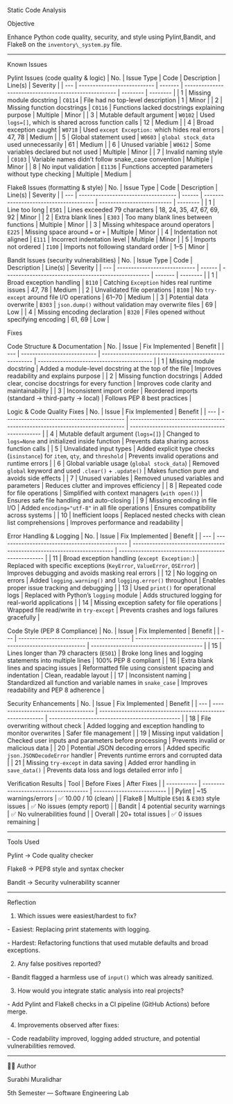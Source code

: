  Static Code Analysis 



Objective

Enhance Python code quality, security, and style using Pylint,Bandit, and Flake8 on the `inventory\_system.py` file.



---



Known Issues

Pylint Issues (code quality & logic)
| No. | Issue Type                  | Code    | Description                                           | Line(s)  | Severity |
| --- | --------------------------- | ------- | ----------------------------------------------------- | -------- | -------- |
| 1   | Missing module docstring    | `C0114` | File had no top-level description                     | 1        | Minor    |
| 2   | Missing function docstrings | `C0116` | Functions lacked docstrings explaining purpose        | Multiple | Minor    |
| 3   | Mutable default argument    | `W0102` | Used `logs=[]`, which is shared across function calls | 12       | Medium   |
| 4   | Broad exception caught      | `W0718` | Used `except Exception:` which hides real errors      | 47, 78   | Medium   |
| 5   | Global statement used       | `W0603` | `global stock_data` used unnecessarily                | 61       | Medium   |
| 6   | Unused variable             | `W0612` | Some variables declared but not used                  | Multiple | Minor    |
| 7   | Invalid naming style        | `C0103` | Variable names didn’t follow snake_case convention    | Multiple | Minor    |
| 8   | No input validation         | `E1136` | Functions accepted parameters without type checking   | Multiple | Medium   |

 Flake8 Issues (formatting & style)
| No. | Issue Type                          | Code   | Description                            | Line(s)                    | Severity |
| --- | ----------------------------------- | ------ | -------------------------------------- | -------------------------- | -------- |
| 1   | Line too long                       | `E501` | Lines exceeded 79 characters           | 18, 24, 35, 47, 67, 69, 92 | Minor    |
| 2   | Extra blank lines                   | `E303` | Too many blank lines between functions | Multiple                   | Minor    |
| 3   | Missing whitespace around operators | `E225` | Missing space around `=` or `+`        | Multiple                   | Minor    |
| 4   | Indentation not aligned             | `E111` | Incorrect indentation level            | Multiple                   | Minor    |
| 5   | Imports not ordered                 | `I100` | Imports not following standard order   | 1–5                        | Minor    |

Bandit Issues (security vulnerabilities)
| No. | Issue Type                   | Code   | Description                                          | Line(s) | Severity |
| --- | ---------------------------- | ------ | ---------------------------------------------------- | ------- | -------- |
| 1   | Broad exception handling     | `B110` | Catching `Exception` hides real runtime issues       | 47, 78  | Medium   |
| 2   | Unvalidated file operations  | `B108` | No `try-except` around file I/O operations           | 61–70   | Medium   |
| 3   | Potential data overwrite     | `B303` | `json.dump()` without validation may overwrite files | 69      | Low      |
| 4   | Missing encoding declaration | `B320` | Files opened without specifying encoding             | 61, 69  | Low      |

Fixes

Code Structure & Documentation
| No. | Issue                       | Fix Implemented                                       | Benefit                                   |
| --- | --------------------------- | ----------------------------------------------------- | ----------------------------------------- |
| 1   | Missing module docstring    | Added a module-level docstring at the top of the file | Improves readability and explains purpose |
| 2   | Missing function docstrings | Added clear, concise docstrings for every function    | Improves code clarity and maintainability |
| 3   | Inconsistent import order   | Reordered imports (standard → third-party → local)    | Follows PEP 8 best practices              |

Logic & Code Quality Fixes
| No. | Issue                                       | Fix Implemented                                                              | Benefit                                        |
| --- | ------------------------------------------- | ---------------------------------------------------------------------------- | ---------------------------------------------- |
| 4   | Mutable default argument (`logs=[]`)        | Changed to `logs=None` and initialized inside function                       | Prevents data sharing across function calls    |
| 5   | Unvalidated input types                     | Added explicit type checks (`isinstance`) for `item`, `qty`, and `threshold` | Prevents invalid operations and runtime errors |
| 6   | Global variable usage (`global stock_data`) | Removed `global` keyword and used `.clear()` + `.update()`                   | Makes function pure and avoids side effects    |
| 7   | Unused variables                            | Removed unused variables and parameters                                      | Reduces clutter and improves efficiency        |
| 8   | Repeated code for file operations           | Simplified with context managers (`with open()`)                             | Ensures safe file handling and auto-closing    |
| 9   | Missing encoding in file I/O                | Added `encoding="utf-8"` in all file operations                              | Ensures compatibility across systems           |
| 10  | Inefficient loops                           | Replaced nested checks with clean list comprehensions                        | Improves performance and readability           |

Error Handling & Logging
| No. | Issue                                          | Fix Implemented                                                         | Benefit                                             |
| --- | ---------------------------------------------- | ----------------------------------------------------------------------- | --------------------------------------------------- |
| 11  | Broad exception handling (`except Exception:`) | Replaced with specific exceptions (`KeyError`, `ValueError`, `OSError`) | Improves debugging and avoids masking real errors   |
| 12  | No logging on errors                           | Added `logging.warning()` and `logging.error()` throughout              | Enables proper issue tracking and debugging         |
| 13  | Used `print()` for operational logs            | Replaced with Python’s `logging` module                                 | Adds structured logging for real-world applications |
| 14  | Missing exception safety for file operations   | Wrapped file read/write in `try-except`                                 | Prevents crashes and logs failures gracefully       |

Code Style (PEP 8 Compliance)
| No. | Issue                                    | Fix Implemented                                              | Benefit                                  |
| --- | ---------------------------------------- | ------------------------------------------------------------ | ---------------------------------------- |
| 15  | Lines longer than 79 characters (`E501`) | Broke long lines and logging statements into multiple lines  | 100% PEP 8 compliant                     |
| 16  | Extra blank lines and spacing issues     | Reformatted file using consistent spacing and indentation    | Clean, readable layout                   |
| 17  | Inconsistent naming                      | Standardized all function and variable names in `snake_case` | Improves readability and PEP 8 adherence |

Security Enhancements
| No. | Issue                               | Fix Implemented                                            | Benefit                                         |
| --- | ----------------------------------- | ---------------------------------------------------------- | ----------------------------------------------- |
| 18  | File overwriting without check      | Added logging and exception handling to monitor overwrites | Safer file management                           |
| 19  | Missing input validation            | Checked user inputs and parameters before processing       | Prevents invalid or malicious data              |
| 20  | Potential JSON decoding errors      | Added specific `json.JSONDecodeError` handler              | Prevents runtime errors and corrupted data      |
| 21  | Missing `try-except` in data saving | Added error handling in `save_data()`                      | Prevents data loss and logs detailed error info |

Verification Results
| Tool        | Before Fixes                          | After Fixes                |
| ----------- | ------------------------------------- | -------------------------- |
| Pylint  | ~15 warnings/errors                   | ✅ 10.00 / 10 (clean)       |
| Flake8  | Multiple `E501` & `E303` style issues | ✅ No issues (empty report) |
| Bandit  | 4 potential security warnings         | ✅ No vulnerabilities found |
| Overall | 20+ total issues                      | ✅ 0 issues remaining       |




---



 Tools Used

Pylint → Code quality checker  

Flake8 → PEP8 style and syntax checker  

Bandit → Security vulnerability scanner  



---



 Reflection



1. Which issues were easiest/hardest to fix?

\- Easiest: Replacing print statements with logging.  

\- Hardest: Refactoring functions that used mutable defaults and broad exceptions.



2. Any false positives reported? 

\- Bandit flagged a harmless use of `input()` which was already sanitized.



3. How would you integrate static analysis into real projects? 

\- Add Pylint and Flake8 checks in a CI pipeline (GitHub Actions) before merge.



4. Improvements observed after fixes:  

\- Code readability improved, logging added structure, and potential vulnerabilities removed.



---



 👩‍💻 Author

Surabhi Muralidhar

5th Semester — Software Engineering Lab  



